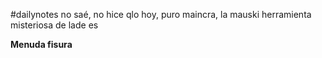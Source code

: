 #dailynotes no saé, no hice qlo hoy, puro maincra, la mauski herramienta misteriosa de lade es


**Menuda fisura**
